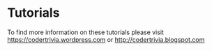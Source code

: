 Tutorials
=========
To find more information on these tutorials please visit https://codertrivia.wordpress.com or http://codertrivia.blogspot.com
